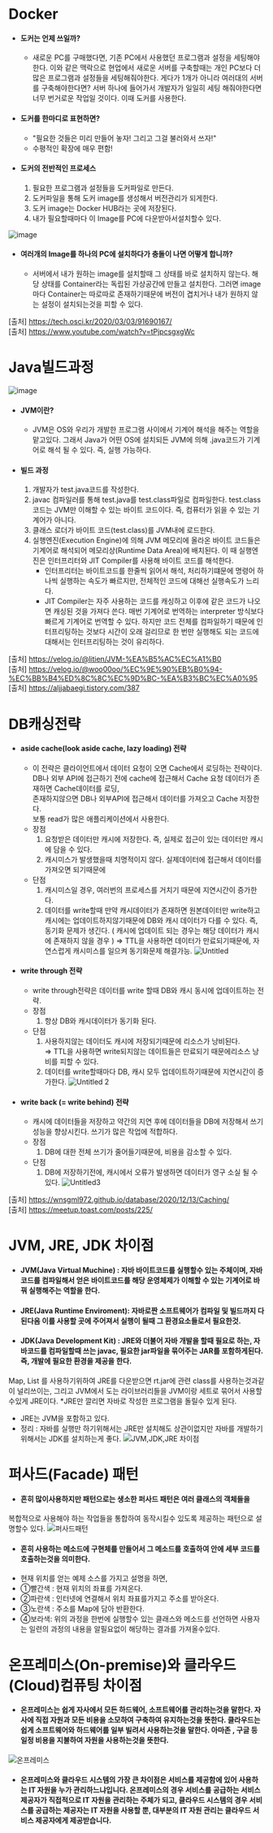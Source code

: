 
# Docker
* #### 도커는 언제 쓰일까?
  * 새로운 PC를 구매했다면, 기존 PC에서 사용했던 프로그램과 설정을 세팅해야한다. 이와 같은 맥락으로 현업에서 새로운 서버를 구축할때는 개인 PC보다 더 많은 프로그램과 설정들을 세팅해줘야한다. 게다가 1개가 아니라 여러대의 서버를 구축해야한다면? 서버 하나에 들어가서 개발자가 일일히 세팅 해줘야한다면 너무 번거로운 작업일 것이다. 이때 도커를 사용한다.

* #### 도커를 한마디로 표현하면?
  * "필요한 것들은 미리 만들어 놓자! 그리고 그걸 불러와서 쓰자!"
  * 수평적인 확장에 매우 편함!

* #### 도커의 전반적인 프로세스
  1. 필요한 프로그램과 설정들을 도커파일로 만든다. 
  2. 도커파일을 통해 도커 image를 생성해서 버전관리가 되게한다. 
  3. 도커 image는 Docker HUB라는 곳에 저장된다. 
  4. 내가 필요할때마다 이 Image를 PC에 다운받아서설치할수 있다.

![image](https://user-images.githubusercontent.com/22884224/132627349-a5a7b4dd-c90a-4e40-a564-31e5fd0d7b08.png)
          
* #### 여러개의 Image를 하나의 PC에 설치하다가 충돌이 나면 어떻게 합니까?
  * 서버에서 내가 원하는 image를 설치할때 그 상태를 바로 설치하지 않는다. 해당 상태를 Container라는 독립된 가상공간에 만들고 설치한다. 그러면 image마다 Container는 따로따로 존재하기때문에 버전이 겹치거나 내가 원하지 않는 설정이 설치되는것을 피할 수 있다.  

[출처] https://tech.osci.kr/2020/03/03/91690167/   
[출처] https://www.youtube.com/watch?v=tPjpcsgxgWc

# Java빌드과정
![image](https://user-images.githubusercontent.com/22884224/132803126-d33cd8a5-0814-4678-ad9f-1b70193696d2.png)

* #### JVM이란?
   * JVM은 OS와 우리가 개발한 프로그램 사이에서 기계어 해석을 해주는 역할을 맡고있다. 그래서 Java가 어떤 OS에 설치되든 JVM에 의해 .java코드가 기계어로 해석 될 수 있다. 즉, 실행 가능하다.   

* #### 빌드 과정
  1. 개발자가 test.java코드를 작성한다.
  2. javac 컴파일러를 통해 test.java를 test.class파일로 컴파일한다. test.class 코드는 JVM만 이해할 수 있는 바이트 코드이다. 즉, 컴퓨터가 읽을 수 있는 기계어가 아니다. 
  3. 클래스 로더가 바이트 코드(test.class)를 JVM내에 로드한다. 
  4. 실행엔진(Execution Engine)에 의해 JVM 메모리에 올라온 바이트 코드들은 기계어로 해석되어 메모리상(Runtime Data Area)에 배치된다. 이 때 실행엔진은 인터프리터와 JIT Compiler를 사용해 바이트 코드를 해석한다. 
     - 인터프리터는 바이트코드를 한줄씩 읽어서 해석, 처리하기떄문에 명령어 하나씩 실행하는 속도가 빠르지만, 전체적인 코드에 대해선 실행속도가 느리다.
     - JIT Compiler는 자주 사용하는 코드를 캐싱하고 이후에 같은 코드가 나오면 캐싱된 것을 가져다 쓴다. 매번 기계어로 번역하는 interpreter 방식보다 빠르게 기계어로 번역할 수 있다. 하지만 코드 전체를 컴파일하기 때문에 인터프리팅하는 것보다 시간이 오래 걸리므로 한 번만 실행해도 되는 코드에 대해서는 인터프리팅하는 것이 유리하다.   
 
[출처] https://velog.io/@litien/JVM-%EA%B5%AC%EC%A1%B0   
[출처] https://velog.io/@woo00oo/%EC%9E%90%EB%B0%94-%EC%BB%B4%ED%8C%8C%EC%9D%BC-%EA%B3%BC%EC%A0%95   
[출처] https://aljjabaegi.tistory.com/387   

# DB캐싱전략
* #### aside cache(look aside cache, lazy loading) 전략
  * 이 전략은 클라이언트에서 데이터 요청이 오면 Cache에서 로딩하는 전략이다.   
 DB나 외부 API에 접근하기 전에 cache에 접근해서 Cache 요청 데이터가 존재하면 Cache데이터를 로딩,    
 존재하지않으면 DB나 외부API에 접근해서 데이터를 가져오고 Cache 저장한다.   
 보통 read가 많은 애플리케이션에서 사용한다.
  * 장점
    1) 요청받은 데이터만 캐시에 저장한다. 즉, 실제로 접근이 있는 데이터만 캐시에 담을 수 있다.
    2) 캐시미스가 발생했을때 치명적이지 않다. 실제데이터에 접근해서 데이터를 가져오면 되기때문에
  * 단점
    1) 캐시미스일 경우, 여러번의 프로세스를 거치기 때문에 지연시간이 증가한다.
    2) 데이터를 write할때 만약 캐시데이터가 존재하면 원본데이터만 write하고 캐시에는 업데이트하지않기때문에 DB와 캐시 데이터가 다를 수 있다.   즉, 동기화 문제가 생긴다. ( 캐시에 업데이트 되는 경우는 해당 데이터가 캐시에 존재하지 않을 경우 )    ⇒ TTL을 사용하면 데이터가 만료되기때문에, 자연스럽게 캐시미스를 일으켜 동기화문제 해결가능.
![Untitled](https://user-images.githubusercontent.com/22884224/134834056-bd2cd04b-4d55-402d-96d2-d5772626b625.png)

* #### write through 전략
  * write through전략은 데이터를 write 할때 DB와 캐시 동시에 업데이트하는 전략.
  * 장점
    1) 항상 DB와 캐시데이터가 동기화 된다.
  * 단점
    1) 사용하지않는 데이터도 캐시에 저장되기때문에 리소스가 낭비된다.     
    ⇒ TTL을 사용하면 write되지않는 데이트들은 만료되기 때문에리소스 낭비를 피할 수 있다.
    2) 데이터를 write할때마다 DB,  캐시 모두 업데이트하기때문에 지연시간이 증가한다.
![Untitled 2](https://user-images.githubusercontent.com/22884224/134834115-6db6717f-1224-43d8-84e1-a34ffd6818d2.png)

* #### write back (= write behind) 전략
  * 캐시에 데이터들을 저장하고 약간의 지연 후에 데이터들을 DB에 저장해서 쓰기 성능을 향상시킨다. 쓰기가 많은 작업에 적합하다.
  * 장점
    1) DB에 대한 전체 쓰기가 줄어들기때문에, 비용을 감소할 수 있다.
  * 단점 
    1) DB에 저장하기전에, 캐시에서 오류가 발생하면 데이터가 영구 소실 될 수 있다.
![Untitled3](https://user-images.githubusercontent.com/22884224/134834148-28c4887e-47e1-4bc2-87b1-764548186675.png)

[출처] https://wnsgml972.github.io/database/2020/12/13/Caching/   
[출처] https://meetup.toast.com/posts/225/


# JVM, JRE, JDK 차이점

* #### JVM(Java Virtual Muchine) : 자바 바이트코드를 실행할수 있는 주체이며, 자바 코드를 컴파일해서 얻은 바이트코드를 해당 운영체제가 이해할 수 있는 기계어로 바꿔 실행해주는 역할을 한다.
* #### JRE(Java Runtime Enviroment): 자바로짠 소프트웨어가 컴파일 및 빌드까지 다된다음 이를 사용할 곳에 주어져서 실행이 될때 그 환경요소들로서 필요한것.
* #### JDK(Java Development Kit) : JRE와 더불어 자바 개발을 할때 필요로 하는, 자바코드를 컴파일할때 쓰는 javac, 필요한 jar파일을 묶어주는 JAR를 포함하게된다. 즉, 개발에 필요한 환경을 제공을 한다. 
Map, List 를 사용하기위하여 JRE를 다운받으면 rt.jar에 관련 class를 사용하는것과같이 널리쓰이는, 그리고 JVM에서 도는 라이브러리들을 JVM이랑 세트로 묶어서 사용할수있게 JRE이다. 
*JRE만 깔리면 자바로 작성한 프로그램을 돌릴수 있게 된다.
* JRE는 JVM을 포함하고 있다.
* 정리 : 자바를 실행만 하기위해서는 JRE만 설치해도 상관이없지만 자바를 개발하기위해서는 JDK를 설치하는게 좋다.
![JVM,JDK,JRE 차이점](https://user-images.githubusercontent.com/83939644/138581473-430ccd0d-9dfe-4383-a0c8-b519a85da163.png)

# 퍼사드(Facade) 패턴

* #### 흔히 많이사용하지만 패턴으로는 생소한 퍼사드 패턴은 여러 클래스의 객체들을
복합적으로 사용해야 하는 작업들을 통합하여 동작시킬수 있도록 제공하는 패턴으로 설명할수 있다.
![퍼사드패턴](https://user-images.githubusercontent.com/83939644/138581475-b99048d4-8623-4342-ac74-b203e356d870.png)
* #### 흔히 사용하는 메소드에 구현체를 만들어서 그 메소드를 호출하여 안에 세부 코드를 호출하는것을 의미한다.
 * 현재 위치를 얻는 예제 소스를 가지고 설명을 하면,
 * ①빨간색 : 현재 위치의 좌표를 가져온다.
 * ②파란색 : 인터넷에 연결해서  위치 좌표를가지고 주소를 받아온다.
 * ③노란색 : 주소를 Map에 담아 반환한다.
 * ④보라색: 위의 과정을 한번에 실행할수 있는 클래스와 메소드를 선언하면 사용자는 일련의 과정의 내용을 알필요없이 해당하는 결과를 가져올수있다.
 
 # 온프레미스(On-premise)와 클라우드(Cloud)컴퓨팅 차이점
 * #### 온프레미스는 쉽게 자사에서 모든 하드웨어, 소프트웨어를 관리하는것을 말한다. 자사에 직접 자원과 모든 비용을 소모하여 구축하여 유지하는것을 뜻한다. 클라우드는 쉽게 소프트웨어와 하드웨어를 일부 빌려서 사용하는것을 말한다. 아마존 , 구글 등 일정 비용을 지불하여 자원을 사용하는것을 뜻한다.

![온프레미스](https://user-images.githubusercontent.com/83939644/138581474-55050215-a5ae-48e3-b033-b65446de3e22.png)
* #### 온프레미스와 클라우드 시스템의 가장 큰 차이점은 서비스를 제공함에 있어 사용하는 IT 자원을 누가 관리하느냐입니다. 온프레미스의 경우 서비스를 공급하는 서비스 제공자가 직접적으로 IT 자원을 관리하는 주체가 되고, 클라우드 시스템의 경우 서비스를 공급하는 제공자는 IT 자원을 사용할 뿐, 대부분의 IT 자원 관리는 클라우드 서비스 제공자에게 제공받습니다.
